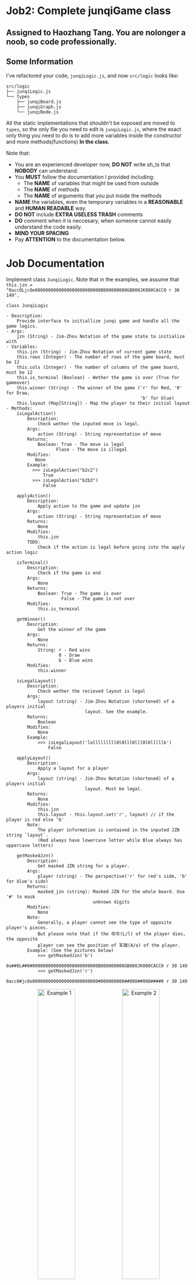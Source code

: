# Job2: Complete junqiGame class

## Assigned to Haozhang Tang. You are nolonger a noob, so code professionally.

## Some Information
I've refactored your code, `junqiLogic.js`, and now `src/logic` looks like:
```
src/logic
├── junqiLogic.js
└── types
    ├── junqiBoard.js
    ├── junqiGraph.js
    └── junqiNode.js
```
All the static implementations that shouldn't be exposed are moved to `types`, so the only file you need to edit is `junqiLogic.js`, where the exact only thing you need to do is to add more variables inside the constructor and more methods(functions) **In the class**.

Note that:
- You are an experienced developer now, **DO NOT** write sh_ts that **NOBODY** can understand. 
- You **MUST** follow the documentation I provided including:
  - The **NAME** of variables that might be used from outside
  - The **NAME** of methods
  - The **NAME** of arguments that you put inside the methods
- **NAME** the variables, even the temporary variables in a **REASONABLE** and **HUMAN READABLE** way.
- **DO NOT** include **EXTRA USELESS TRASH** comments
- **DO** comment when it is neccesary, when someone cannot easily understand the code easily.
- **MIND YOUR SPACING**
- Pay **ATTENTION** to the documentation below.

# Job Documentation
Implement class `JunqiLogic`. Note that in the examples, we assume that `this.jzn = "0acc0Ljc0e0000000000000000000000000B000000000GB000JK000CACC0 r 30 149", `
```
class JunqiLogic

- Description: 
    Provide interface to initiallize junqi game and handle all the game logics.
- Args:
    jzn (String) - Jim-Zhou Notation of the game state to initialize with
- Variables:
    this.jzn (String) - Jim-Zhou Notation of current game state
    this.rows (Integer) - The number of rows of the game board, must be 12
    this.cols (Integer) - The number of columns of the game board, must be 12
    this.is_terminal (Boolean) - Wether the game is over (True for gameover)
    this.winner (String) - The winner of the game ('r' for Red, '0' for Draw,
                                                   'b' for blue)
    this.layout (Map[String]) - Map the player to their initial layout
- Methods:
    isLegalAction()
        Description:
            Check wether the inputed move is legal. 
        Args:
            action (String) - String representation of move
        Returns:
            Boolean: True - The move is legal
                   Flase - The move is illegal
        Modifies:
           None 
        Example:
          >>> isLegalAction("b2c2")
              True
          >>> isLegalAction("b2b3")
              False

    applyAction()
        Description:
            Apply action to the game and update jzn
        Args:
            action (String) - String representation of move
        Returns:
            None
        Modifies:
            this.jzn
        TODO:
            Check if the action is legal before going into the apply action logic
    
    isTerminal()
        Description:
            Check if the game is end
        Args:
            None
        Returns:
            Boolean: True - The game is over
                     False - The game is not over
        Modifies:
            this.is_terminal

    getWinner()
        Description:
            Get the winner of the game
        Args:
            None
        Returns:
            String: r - Red wins
                    0 - Draw
                    b - Blue wins
        Modifies:
            this.winner

    isLegalLayout()
        Description:
            Check wether the recieved layout is legal
        Args:
            layout (string) - Jim-Zhou Notation (shortened) of a players initial
                              layout. See the example.
        Returns:
            Boolean
        Modifies:
            None
        Example:
            >>> isLegalLayout('lalllllllll0l0lll0lll0l0lllllb')
                False

    applyLayout()
        Description:
            Apply a layout for a player
        Args:
            layout (string) - Jim-Zhou Notation (shortened) of a players initial
                              layout. Must be legal.
        Returns:
            None
        Modifies:
            this.jzn
            this.layout - this.layout.set('r', layout) // if the player is red else 'b'
        Note:
            The player information is contained in the inputed JZN string `layout`. 
            (Red always have lowercase letter while Blue always has uppercase letters)

    getMaskedJzn()
        Description:
            Get masked JZN string for a player.
        Args:
            player (string) - The perspective('r' for red's side, 'b' for blue's side)
        Returns:
            masked_jzn (string): Masked JZN for the whole board. Use '#' to mask
                                 unknown digits
        Modifies:
            None
        Note:
            Generally, a player cannot see the type of opposite player's pieces.
            But please note that if the 司令(L/l) of the player dies, the opposite
            player can see the position of 军旗(A/a) of the player.
        Example: (See the pictures below)
            >>> getMaskedJzn('b')
                0a##0L##0#0000000000000000000000000B000000000GB000JK000CACC0 r 30 149
            >>> getMaskedJzn('r')
                0acc0#jc0e0000000000000000000000000#000000000##000##000####0 r 30 149
```
<p align="center">
  <img src="https://github.com/user-attachments/assets/06510707-a99a-4ad8-810a-906ccc2ed440" alt="Example 1" width="45%">
  <img src="https://github.com/user-attachments/assets/65b00498-5e02-475f-a746-3bc4ff71b760" alt="Example 2" width="45%">
</p>

**PLEASE STRICTLY FOLLOW THE DOCUMENTATION**

